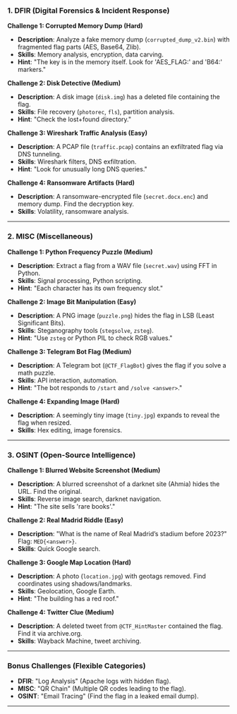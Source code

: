 ### **1. DFIR (Digital Forensics & Incident Response)**
**Challenge 1: Corrupted Memory Dump (Hard)**  
- **Description**: Analyze a fake memory dump (`corrupted_dump_v2.bin`) with fragmented flag parts (AES, Base64, Zlib).  
- **Skills**: Memory analysis, encryption, data carving.  
- **Hint**: "The key is in the memory itself. Look for 'AES_FLAG:' and 'B64:' markers."  

**Challenge 2: Disk Detective (Medium)**  
- **Description**: A disk image (`disk.img`) has a deleted file containing the flag.  
- **Skills**: File recovery (`photorec`, `fls`), partition analysis.  
- **Hint**: "Check the lost+found directory."  

**Challenge 3: Wireshark Traffic Analysis (Easy)**  
- **Description**: A PCAP file (`traffic.pcap`) contains an exfiltrated flag via DNS tunneling.  
- **Skills**: Wireshark filters, DNS exfiltration.  
- **Hint**: "Look for unusually long DNS queries."  

**Challenge 4: Ransomware Artifacts (Hard)**  
- **Description**: A ransomware-encrypted file (`secret.docx.enc`) and memory dump. Find the decryption key.  
- **Skills**: Volatility, ransomware analysis.  

---

### **2. MISC (Miscellaneous)**
**Challenge 1: Python Frequency Puzzle (Medium)**  
- **Description**: Extract a flag from a WAV file (`secret.wav`) using FFT in Python.  
- **Skills**: Signal processing, Python scripting.  
- **Hint**: "Each character has its own frequency slot."  

**Challenge 2: Image Bit Manipulation (Easy)**  
- **Description**: A PNG image (`puzzle.png`) hides the flag in LSB (Least Significant Bits).  
- **Skills**: Steganography tools (`stegsolve`, `zsteg`).  
- **Hint**: "Use `zsteg` or Python PIL to check RGB values."  

**Challenge 3: Telegram Bot Flag (Medium)**  
- **Description**: A Telegram bot (`@CTF_FlagBot`) gives the flag if you solve a math puzzle.  
- **Skills**: API interaction, automation.  
- **Hint**: "The bot responds to `/start` and `/solve <answer>`."  

**Challenge 4: Expanding Image (Hard)**  
- **Description**: A seemingly tiny image (`tiny.jpg`) expands to reveal the flag when resized.  
- **Skills**: Hex editing, image forensics.  

---

### **3. OSINT (Open-Source Intelligence)**
**Challenge 1: Blurred Website Screenshot (Medium)**  
- **Description**: A blurred screenshot of a darknet site (Ahmia) hides the URL. Find the original.  
- **Skills**: Reverse image search, darknet navigation.  
- **Hint**: "The site sells 'rare books'."  

**Challenge 2: Real Madrid Riddle (Easy)**  
- **Description**: "What is the name of Real Madrid’s stadium before 2023?" Flag: `MED{<answer>}`.  
- **Skills**: Quick Google search.  

**Challenge 3: Google Map Location (Hard)**  
- **Description**: A photo (`location.jpg`) with geotags removed. Find coordinates using shadows/landmarks.  
- **Skills**: Geolocation, Google Earth.  
- **Hint**: "The building has a red roof."  

**Challenge 4: Twitter Clue (Medium)**  
- **Description**: A deleted tweet from `@CTF_HintMaster` contained the flag. Find it via archive.org.  
- **Skills**: Wayback Machine, tweet archiving.  

---

### **Bonus Challenges (Flexible Categories)**
- **DFIR**: "Log Analysis" (Apache logs with hidden flag).  
- **MISC**: "QR Chain" (Multiple QR codes leading to the flag).  
- **OSINT**: "Email Tracing" (Find the flag in a leaked email dump).  

---

